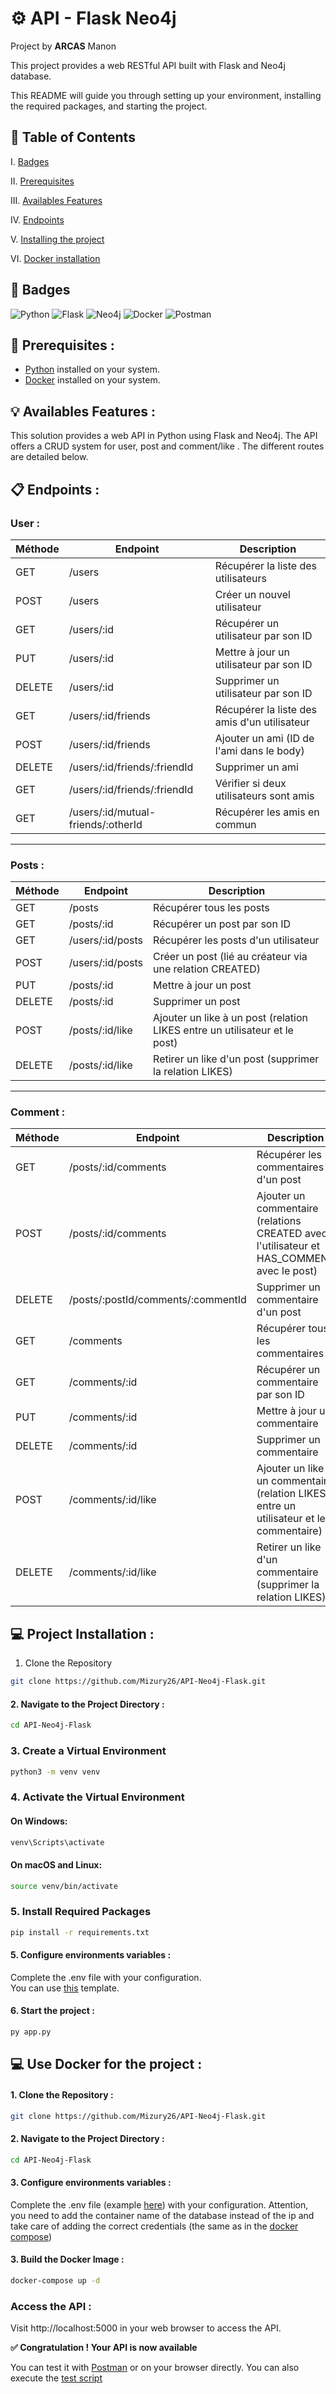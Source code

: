 # ⚙️ API - Flask Neo4j

Project by __ARCAS__ Manon

This project provides a web RESTful API built with Flask and Neo4j database.

This README will guide you through setting up your environment, installing the required packages, and starting the project.

## 📌 Table of Contents


I. [Badges](#🎯-badges)

II. [Prerequisites](#🔧-prerequisites)

III. [Availables Features](#💡-availables-features)

IV. [Endpoints](#📋-endpoints)

V. [Installing the project](#💻-project-installation)

VI. [Docker installation](#💻-use-docker-for-the-project )

## 🎯 Badges

![Python](https://img.shields.io/badge/Python-008020?style=flat&logo=python&logoColor=white) ![Flask](https://img.shields.io/badge/Flask-000000?style=flat&logo=flask&logoColor=white) ![Neo4j](https://img.shields.io/badge/Neo4j-4581C3?style=flat&logo=neo4j&logoColor=white)
 ![Docker](https://img.shields.io/badge/Docker-%230db7ed.svg?style=flat&logo=docker&logoColor=white) ![Postman](https://img.shields.io/badge/Postman-FF6C37?style=flat&logo=postman&logoColor=white)

## 🔧 Prerequisites :

- [Python](https://www.python.org) installed on your system.
- [Docker](https://www.docker.com) installed on your system.

## 💡 Availables Features :

This solution provides a web API in Python using Flask and Neo4j. The API offers a CRUD system for user, post and comment/like . The different routes are detailed below.

## 📋 Endpoints :

### User :

| Méthode | Endpoint | Description |
|---------|----------|-------------|
| GET     | /users | Récupérer la liste des utilisateurs |
| POST    | /users | Créer un nouvel utilisateur |
| GET     | /users/:id | Récupérer un utilisateur par son ID |
| PUT     | /users/:id | Mettre à jour un utilisateur par son ID |
| DELETE  | /users/:id | Supprimer un utilisateur par son ID |
| GET     | /users/:id/friends | Récupérer la liste des amis d'un utilisateur |
| POST    | /users/:id/friends | Ajouter un ami (ID de l'ami dans le body) |
| DELETE  | /users/:id/friends/:friendId | Supprimer un ami |
| GET     | /users/:id/friends/:friendId | Vérifier si deux utilisateurs sont amis |
| GET     | /users/:id/mutual-friends/:otherId | Récupérer les amis en commun |

---

### Posts :

| Méthode | Endpoint | Description |
|---------|----------|-------------|
| GET     | /posts | Récupérer tous les posts |
| GET     | /posts/:id | Récupérer un post par son ID |
| GET     | /users/:id/posts | Récupérer les posts d'un utilisateur |
| POST    | /users/:id/posts | Créer un post (lié au créateur via une relation CREATED) |
| PUT     | /posts/:id | Mettre à jour un post |
| DELETE  | /posts/:id | Supprimer un post |
| POST    | /posts/:id/like | Ajouter un like à un post (relation LIKES entre un utilisateur et le post) |
| DELETE  | /posts/:id/like | Retirer un like d'un post (supprimer la relation LIKES) |

---

### Comment :

| Méthode | Endpoint | Description |
|---------|----------|-------------|
| GET     | /posts/:id/comments | Récupérer les commentaires d'un post |
| POST    | /posts/:id/comments | Ajouter un commentaire (relations CREATED avec l'utilisateur et HAS_COMMENT avec le post) |
| DELETE  | /posts/:postId/comments/:commentId | Supprimer un commentaire d'un post |
| GET     | /comments | Récupérer tous les commentaires |
| GET     | /comments/:id | Récupérer un commentaire par son ID |
| PUT     | /comments/:id | Mettre à jour un commentaire |
| DELETE  | /comments/:id | Supprimer un commentaire |
| POST    | /comments/:id/like | Ajouter un like à un commentaire (relation LIKES entre un utilisateur et le commentaire) |
| DELETE  | /comments/:id/like | Retirer un like d'un commentaire (supprimer la relation LIKES) |



## 💻 Project Installation :

1. Clone the Repository

```bash
git clone https://github.com/Mizury26/API-Neo4j-Flask.git
```

#### 2. Navigate to the Project Directory :
```bash
cd API-Neo4j-Flask
```

### 3. Create a Virtual Environment
```bash
python3 -m venv venv
```

### 4. Activate the Virtual Environment
#### On Windows:
```bash
venv\Scripts\activate
```
#### On macOS and Linux:
```bash
source venv/bin/activate
```
### 5. Install Required Packages
```bash
pip install -r requirements.txt
```

#### 5. Configure environments variables  :
Complete the .env file with your configuration.<br>
You can use [this](.env.example) template.

#### 6. Start the project :
```bash
py app.py
```

## 💻 Use Docker for the project :

#### 1. Clone the Repository :
```bash
git clone https://github.com/Mizury26/API-Neo4j-Flask.git
```

#### 2. Navigate to the Project Directory :
```bash
cd API-Neo4j-Flask
```

#### 3. Configure environments variables  :
Complete the .env file (example [here](.env.example)) with your configuration. Attention, you need to add the container name of the database instead of the ip and take care of adding the correct credentials (the same as in the [docker compose](./docker-compose.yml))

#### 3. Build the Docker Image :
```bash
docker-compose up -d
```

### Access the API :
Visit http://localhost:5000 in your web browser to access the API.


**✅ Congratulation ! Your API is now available**

You can test it with [Postman](https://www.postman.com) or on your browser directly.
You can also execute the [test script](./test.py)